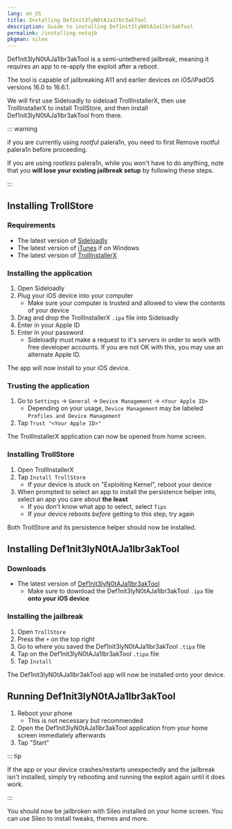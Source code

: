 ```yaml
---
lang: en_US
title: Installing Def1nit3lyN0tAJa1lbr3akTool
description: Guide to installing Def1nit3lyN0tAJa1lbr3akTool
permalink: /installing-notajb
pkgman: sileo
---
```


Def1nit3lyN0tAJa1lbr3akTool is a <router-link to="/types-of-jailbreak/#semi-untethered-jailbreaks">semi-untethered jailbreak</router-link>, meaning it requires an app to re-apply the exploit after a reboot.

The tool is capable of jailbreaking A11 and earlier devices on iOS/iPadOS versions 16.0 to 16.6.1.

We will first use Sideloadly to sideload TrollInstallerX, then use TrollInstallerX to install TrollStore, and then install Def1nit3lyN0tAJa1lbr3akTool from there.

::: warning

if you are currently using *rootful* palera1n, you need to first <router-link to="/removing-palera1n">Remove rootful palera1n</router-link> before proceeding.

If you are using *rootless* palera1n, while you won't have to do anything, note that you **will lose your existing jailbreak setup** by following these steps.

:::

## Installing TrollStore

### Requirements

- The latest version of [Sideloadly](https://sideloadly.io/)
- The latest version of [iTunes](https://www.apple.com/itunes/download/win32) if on Windows
- The latest version of [TrollInstallerX](https://github.com/alfiecg24/TrollInstallerX/releases/latest)

### Installing the application

1. Open Sideloadly
1. Plug your iOS device into your computer
    - Make sure your computer is trusted and allowed to view the contents of your device
1. Drag and drop the TrollInstallerX `.ipa` file into Sideloadly
1. Enter in your Apple ID
1. Enter in your password
    - Sideloadly must make a request to it's servers in order to work with free developer accounts. If you are not OK with this, you may use an alternate Apple ID.

The app will now install to your iOS device.

### Trusting the application

1. Go to `Settings` -> `General` -> `Device Management` -> `<Your Apple ID>`
    - Depending on your usage, `Device Management` may be labeled `Profiles and Device Management`
1. Tap `Trust "<Your Apple ID>"`

The TrollInstallerX application can now be opened from home screen.

### Installing TrollStore

1. Open TrollInstallerX
1. Tap `Install TrollStore`
    - If your device is stuck on "Exploiting Kernel", reboot your device
1. When prompted to select an app to install the persistence helper into, select an app you care about **the least**
    - If you don't know what app to select, select `Tips`
    - If your device reboots *before* getting to this step, try again

Both TrollStore and its persistence helper should now be installed.

## Installing Def1nit3lyN0tAJa1lbr3akTool

### Downloads

- The latest version of [Def1nit3lyN0tAJa1lbr3akTool](https://github.com/KpwnZ/Def1nit3lyN0tAJa1lbr3akTool/releases/latest)
    - Make sure to download the Def1nit3lyN0tAJa1lbr3akTool `.ipa` file **onto your iOS device**

### Installing the jailbreak

1. Open `TrollStore`
1. Press the `+` on the top right
1. Go to where you saved the Def1nit3lyN0tAJa1lbr3akTool `.tipa` file
1. Tap on the Def1nit3lyN0tAJa1lbr3akTool `.tipa` file
1. Tap `Install`

The Def1nit3lyN0tAJa1lbr3akTool app will now be installed onto your device.

## Running Def1nit3lyN0tAJa1lbr3akTool

1. Reboot your phone
    - This is not necessary but recommended
1. Open the Def1nit3lyN0tAJa1lbr3akTool application from your home screen immediately afterwards
1. Tap "Start"

::: tip

If the app or your device crashes/restarts unexpectedly and the jailbreak isn't installed, simply try rebooting and running the exploit again until it does work.

:::

You should now be jailbroken with Sileo installed on your home screen. You can use Sileo to install <router-link to="/faq/#what-are-tweaks">tweaks</router-link>, themes and more.
